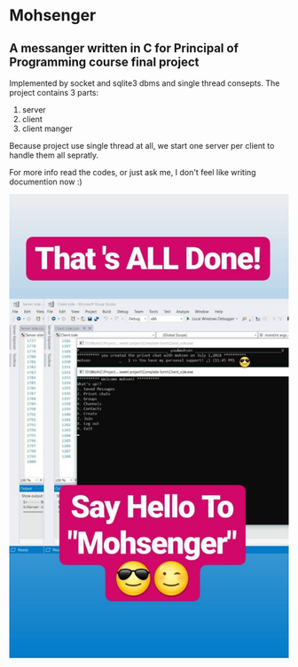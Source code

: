 # Mohsenger
## A messanger written in C for Principal of Programming course final project
Implemented by socket and sqlite3 dbms and single thread consepts.
The project contains 3 parts:
1. server
2. client
3. client manger

Because project use single thread at all, we start one server per client to handle them all sepratly.

For more info read the codes, or just ask me, I don't feel like writing documention now :)

![Intro](https://github.com/mohsenpakzad/mohsenger/blob/main/md%20assets/imgs/intro.jpg)

